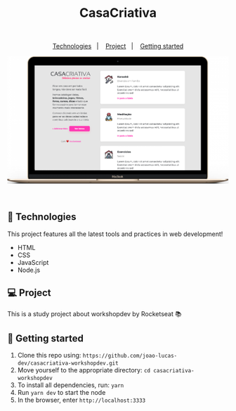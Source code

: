 <h1 align="center">CasaCriativa</h1>

<br>

<p align="center">
  <a href="#rocket-technologies">Technologies</a>&nbsp;&nbsp;&nbsp;|&nbsp;&nbsp;&nbsp;
  <a href="#-project">Project</a>&nbsp;&nbsp;&nbsp;|&nbsp;&nbsp;&nbsp;
  <a href="#electric_plug-getting-started">Getting started</a>
</p>

<p align="center">
  <img alt="Mockup" src="mockup.png">
</p>

<br>

<p align="center">
  
</p>

## :rocket: Technologies

This project features all the latest tools and practices in web development!

- HTML
- CSS
- JavaScript
- Node.js


## 💻 Project

This is a study project about workshopdev by Rocketseat :books:

## :electric_plug: Getting started

1. Clone this repo using: `https://github.com/joao-lucas-dev/casacriativa-workshopdev.git`
2. Move yourself to the appropriate directory: `cd casacriativa-workshopdev`
3. To install all dependencies, run: `yarn`
4. Run `yarn dev` to start the node
5. In the browser, enter `http://localhost:3333`


